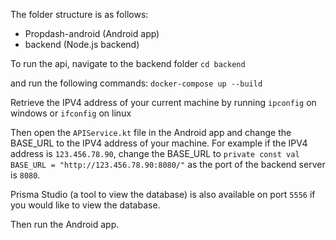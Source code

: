 The folder structure is as follows:
- Propdash-android (Android app)
- backend (Node.js backend)

To run the api, navigate to the backend folder
`cd backend`

and run the following commands:
`docker-compose up --build`

Retrieve the IPV4 address of your current machine by running
`ipconfig` on windows or `ifconfig` on linux

Then open the `APIService.kt` file in the Android app and change the BASE_URL to the IPV4 address of your machine.
For example if the IPV4 address is `123.456.78.90`, change the BASE_URL to
`private const val BASE_URL = "http://123.456.78.90:8080/"`
as the port of the backend server is `8080`.

Prisma Studio (a tool to view the database) is also available on port `5556`
if you would like to view the database.

Then run the Android app.
